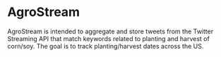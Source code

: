 # AgroStream
AgroStream is intended to aggregate and store tweets from
the Twitter Streaming API that match keywords related to 
planting and harvest of corn/soy. The goal is to track 
planting/harvest dates across the US.
